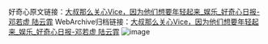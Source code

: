 好奇心原文链接：[大叔那么关心Vice，因为他们想要年轻起来_娱乐_好奇心日报-邓若虚 陆云霏](https://www.qdaily.com/articles/1380.html)
WebArchive归档链接：[大叔那么关心Vice，因为他们想要年轻起来_娱乐_好奇心日报-邓若虚 陆云霏](http://web.archive.org/web/20190623145850/https://www.qdaily.com/articles/1380.html)
![image](http://ww3.sinaimg.cn/large/007d5XDply1g3v4cc85t1j30u036yqv5)